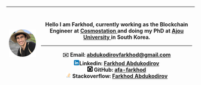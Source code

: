 
| ![Profile](images/personal-image.png) | <br><br> Hello I am Farkhod, currently working as the Blockchain Engineer at <a href="https://www.cosmostation.io/" target="_blank"> Cosmostation </a> and doing my PhD at <a href="https://www.ajou.ac.kr/en/index.do" target="_blank"> Ajou University </a> in **South Korea**. <hr> ✉️ Email: abdukodirovfarkhod@gmail.com <br> <img src="/images/linkedin.png" width="14"/>Linkedin: <a href="https://www.linkedin.com/in/farkhod-abdukodirov-32ab32150/" target="_blank"> Farkhod Abdukodirov </a> <br> <img src="/images/github.png" width="14"/> GitHub: <a href="https://github.com/afa-farkhod" target="_blank"> afa-farkhod </a> <br> <img src="/images/stack.png" width="14"/> Stackoverflow: <a href="https://stackoverflow.com/users/8278630/farkhod-abdukodirov" target="_blank"> Farkhod Abdukodirov </a> |
|-------------------------------------------|--------------------------------------------------------------------------------------------------------------------------------------------------------------------------------------------------------------------------------------------------------------------------------------------------------------------------------------------------------------------------------------------------------------------------------------------------------------------------------------------------------------------------------------------------------------------------------------------------------------------------------------------------------------------------------------------------------------------------------------------------------------------------------------------------------------------------|